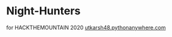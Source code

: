 # Night-Hunters
for HACKTHEMOUNTAIN 2020
[utkarsh48.pythonanywhere.com](https://utkarsh48.pythonanywhere.com)
